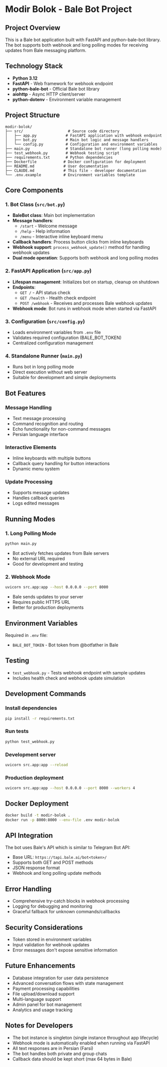 # Modir Bolok - Bale Bot Project

## Project Overview
This is a Bale bot application built with FastAPI and python-bale-bot library. The bot supports both webhook and long polling modes for receiving updates from Bale messaging platform.

## Technology Stack
- **Python 3.12**
- **FastAPI** - Web framework for webhook endpoint
- **python-bale-bot** - Official Bale bot library
- **aiohttp** - Async HTTP client/server
- **python-dotenv** - Environment variable management

## Project Structure

```
modir-bolok/
├── src/                    # Source code directory
│   ├── app.py             # FastAPI application with webhook endpoint
│   ├── bot.py             # Main bot logic and message handlers
│   └── config.py          # Configuration and environment variables
├── main.py                # Standalone bot runner (long polling mode)
├── test_webhook.py        # Webhook testing script
├── requirements.txt       # Python dependencies
├── Dockerfile            # Docker configuration for deployment
├── README.md             # User documentation
├── CLAUDE.md             # This file - developer documentation
└── .env.example          # Environment variables template
```

## Core Components

### 1. Bot Class (`src/bot.py`)
- **BaleBot class**: Main bot implementation
- **Message handlers**: 
  - `/start` - Welcome message
  - `/help` - Help information
  - `/menu` - Interactive inline keyboard menu
- **Callback handlers**: Process button clicks from inline keyboards
- **Webhook support**: `process_webhook_update()` method for handling webhook updates
- **Dual mode operation**: Supports both webhook and long polling modes

### 2. FastAPI Application (`src/app.py`)
- **Lifespan management**: Initializes bot on startup, cleanup on shutdown
- **Endpoints**:
  - `GET /` - API status check
  - `GET /health` - Health check endpoint
  - `POST /webhook` - Receives and processes Bale webhook updates
- **Webhook mode**: Bot runs in webhook mode when started via FastAPI

### 3. Configuration (`src/config.py`)
- Loads environment variables from `.env` file
- Validates required configuration (BALE_BOT_TOKEN)
- Centralized configuration management

### 4. Standalone Runner (`main.py`)
- Runs bot in long polling mode
- Direct execution without web server
- Suitable for development and simple deployments

## Bot Features

### Message Handling
- Text message processing
- Command recognition and routing
- Echo functionality for non-command messages
- Persian language interface

### Interactive Elements
- Inline keyboards with multiple buttons
- Callback query handling for button interactions
- Dynamic menu system

### Update Processing
- Supports message updates
- Handles callback queries
- Logs edited messages

## Running Modes

### 1. Long Polling Mode
```bash
python main.py
```
- Bot actively fetches updates from Bale servers
- No external URL required
- Good for development and testing

### 2. Webhook Mode
```bash
uvicorn src.app:app --host 0.0.0.0 --port 8000
```
- Bale sends updates to your server
- Requires public HTTPS URL
- Better for production deployments

## Environment Variables
Required in `.env` file:
- `BALE_BOT_TOKEN` - Bot token from @botfather in Bale

## Testing
- `test_webhook.py` - Tests webhook endpoint with sample updates
- Includes health check and webhook update simulation

## Development Commands

### Install dependencies
```bash
pip install -r requirements.txt
```

### Run tests
```bash
python test_webhook.py
```

### Development server
```bash
uvicorn src.app:app --reload
```

### Production deployment
```bash
uvicorn src.app:app --host 0.0.0.0 --port 8000 --workers 4
```

## Docker Deployment
```bash
docker build -t modir-bolok .
docker run -p 8000:8000 --env-file .env modir-bolok
```

## API Integration
The bot uses Bale's API which is similar to Telegram Bot API:
- Base URL: `https://tapi.bale.ai/bot<token>/`
- Supports both GET and POST methods
- JSON response format
- Webhook and long polling update methods

## Error Handling
- Comprehensive try-catch blocks in webhook processing
- Logging for debugging and monitoring
- Graceful fallback for unknown commands/callbacks

## Security Considerations
- Token stored in environment variables
- Input validation for webhook updates
- Error messages don't expose sensitive information

## Future Enhancements
- Database integration for user data persistence
- Advanced conversation flows with state management
- Payment processing capabilities
- File upload/download support
- Multi-language support
- Admin panel for bot management
- Analytics and usage tracking

## Notes for Developers
- The bot instance is singleton (single instance throughout app lifecycle)
- Webhook mode is automatically enabled when running via FastAPI
- All text responses are in Persian (Farsi)
- The bot handles both private and group chats
- Callback data should be kept short (max 64 bytes in Bale)